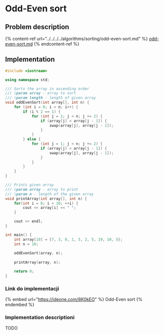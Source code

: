 # Odd-Even sort

## Problem description

{% content-ref url="../../../../algorithms/sorting/odd-even-sort.md" %}
[odd-even-sort.md](../../../../algorithms/sorting/odd-even-sort.md)
{% endcontent-ref %}

## Implementation

```cpp
#include <iostream>

using namespace std;

/// Sorts the array in ascending order
/// \param array - array to sort
/// \param length - length of given array
void oddEvenSort(int array[], int n) {
    for (int i = 0; i < n; i++) {
        if (i % 2 == 1) {
            for (int j = 2; j < n; j += 2) {
                if (array[j] < array[j - 1]) {
                    swap(array[j], array[j - 1]);
                }
            }
        } else {
            for (int j = 1; j < n; j += 2) {
                if (array[j] < array[j - 1]) {
                    swap(array[j], array[j - 1]);
                }
            }
        }
    }
}

/// Prints given array
/// \param array - array to print
/// \param n - length of the given array
void printArray(int array[], int n) {
    for(int i = 0; i < 10; ++i) {
        cout << array[i] << " ";
    }

    cout << endl;
}

int main() {
    int array[10] = {7, 3, 0, 1, 5, 2, 5, 19, 10, 5};
    int n = 10;
    
    oddEvenSort(array, n);
    
    printArray(array, n);

    return 0;
}
```

### Link do implementacji

{% embed url="https://ideone.com/8K0kEO" %}
Odd-Even sort
{% endembed %}

### Implementation descriptioni

TODO
